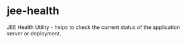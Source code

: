 # jee-health
JEE Health Utility - helps to check the current status of the application server or deployment.
